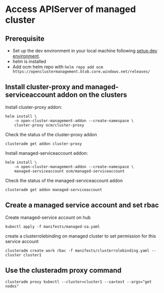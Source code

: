 # Access APIServer of managed cluster

## Prerequisite

- Set up the dev environment in your local machine following [setup dev environment](../setup-dev-environment).
- helm is installed
- Add ocm helm repo with `helm repo add ocm https://openclustermanagement.blob.core.windows.net/releases/`

## Install cluster-proxy and managed-serviceaccount addon on the clusters

Install cluster-proxy addon:

```
helm install \
    -n open-cluster-management-addon --create-namespace \
    cluster-proxy ocm/cluster-proxy 
```

Check the status of the cluster-proxy addon

```
clusteradm get addon cluster-proxy
```

Install managed-serviceaccount addon:

```
helm install \
    -n open-cluster-management-addon --create-namespace \
    managed-serviceaccount ocm/managed-serviceaccount
```

Check the status of the managed-serviceaccount addon

```
clusteradm get addon managed-serviceaccount
```

## Create a managed service account and set rbac

Create managed-service account on hub

```
kubectl apply -f manifests/managed-sa.yaml
```

create a clusterrolebinding on managed cluster to set permission for this service account

```
clusteradm create work rbac -f manifests/clusterrolebinding.yaml --cluster cluster1
```

## Use the clusteradm proxy command

```
clusteradm proxy kubectl --cluster=cluster1 --sa=test --args="get nodes"
```